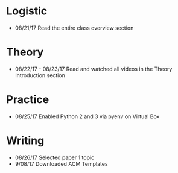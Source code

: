 # Logistic

* 08/21/17 Read the entire class overview section 

# Theory

* 08/22/17 - 08/23/17 Read and watched all videos in the Theory Introduction section

# Practice

* 08/25/17 Enabled Python 2 and 3 via pyenv on Virtual Box

# Writing

* 08/26/17 Selected paper 1 topic
* 9/08/17 Downloaded ACM Templates
